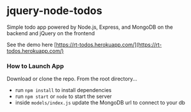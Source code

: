 # jquery-node-todos
Simple todo app powered by Node.js, Express, and MongoDB on the backend and jQuery on the frontend 

See the demo here [https://rt-todos.herokuapp.com/](https://rt-todos.herokuapp.com/)

### How to Launch App
Download or clone the repo. From the root directory...
- run `npm install` to install dependencies
- run `npm start` or `node` to start the server
- inside `models/index.js` update the MongoDB url to connect to your db
